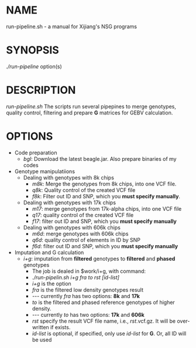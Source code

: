 # NAME
   run-pipeline.sh - a manual for Xijiang's NSG programs

# SYNOPSIS
   *./run-pipeline* option(s)

# DESCRIPTION
   *run-pipeline.sh* The scripts run several pipepines to merge genotypes, quality control, filtering and prepare **G** matrices for GEBV calculation.

# OPTIONS
  - Code preparation
    - *bgl*: Download the latest beagle.jar.  Also prepare binaries of my codes
  - Genotype manipulatiions
    - Dealing with genotypes with 8k chips
      - *m8k*: Merge the genotypes from 8k chips, into one VCF file.
      - *q8k*: Quality control of the created VCF file
      - *f8k*: Filter out ID and SNP, which you **must specify manually**.
    - Dealing with genotypes with 17k chips
      - *m17*: merge genotypes from 17k-alpha chips, into one VCF file
      - *q17*: quality control of the created VCF file
      - *f17*: filter out ID and SNP, which you **must specify manually**
    - Dealing with genotypes with 606k chips
      - *m6d*: merge genotypes with 606k chips
      - *q6d*: quality control of elements in ID by SNP
      - *f6d*: filter out ID and SNP, which you **must specify manually**
  - Imputation and G calculation
    - *i+g*: imputation from **filtered** genotypes to **filtered** and **phased** genotypes
      - The job is dealed in $work/i+g, with command:
      - *./run-pipelin.sh i+g fra to rst [id-list]*
      - *i+g* is the option
      - *fra* is the filtered low density genotypes result
      - --- currently *fra* has two options: **8k** and **17k**
      - *to* is the filtered and phased reference genotypes of higher density.
      - --- currently *to* has two options: **17k** and **606k**
      - *rst* specify the result VCF file name, i.e., *rst*.vcf.gz. It will be over-written if exists.
      - *id-list* is optional, if specified, only use *id-list* for **G**. Or, all ID will be used
